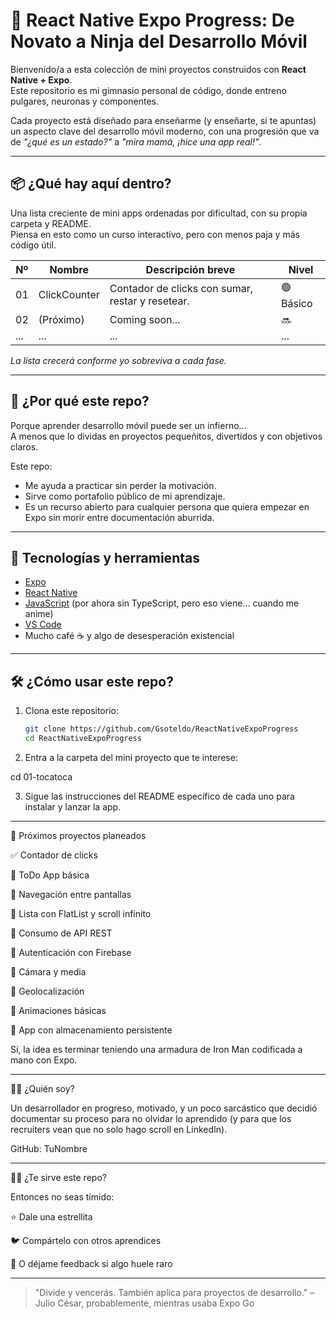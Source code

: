 # 🚀 React Native Expo Progress: De Novato a Ninja del Desarrollo Móvil

Bienvenido/a a esta colección de mini proyectos construidos con **React Native + Expo**.  
Este repositorio es mi gimnasio personal de código, donde entreno pulgares, neuronas y componentes.

Cada proyecto está diseñado para enseñarme (y enseñarte, si te apuntas) un aspecto clave del desarrollo móvil moderno, con una progresión que va de *"¿qué es un estado?"* a *"mira mamá, ¡hice una app real!"*.

---

## 📦 ¿Qué hay aquí dentro?

Una lista creciente de mini apps ordenadas por dificultad, con su propia carpeta y README.  
Piensa en esto como un curso interactivo, pero con menos paja y más código útil.

| Nº | Nombre            | Descripción breve                                 | Nivel     |
|----|-------------------|----------------------------------------------------|-----------|
| 01 | ClickCounter       | Contador de clicks con sumar, restar y resetear. | 🟢 Básico |
| 02 | (Próximo)         | Coming soon...                                     | 🔜        |
| ...| ...               | ...                                                | ...       |

*La lista crecerá conforme yo sobreviva a cada fase.*

---

## 🎯 ¿Por qué este repo?

Porque aprender desarrollo móvil puede ser un infierno…  
A menos que lo dividas en proyectos pequeñitos, divertidos y con objetivos claros.

Este repo:

- Me ayuda a practicar sin perder la motivación.
- Sirve como portafolio público de mi aprendizaje.
- Es un recurso abierto para cualquier persona que quiera empezar en Expo sin morir entre documentación aburrida.

---

## 🧠 Tecnologías y herramientas

- [Expo](https://expo.dev/)
- [React Native](https://reactnative.dev/)
- [JavaScript](https://developer.mozilla.org/es/docs/Web/JavaScript) (por ahora sin TypeScript, pero eso viene... cuando me anime)
- [VS Code](https://code.visualstudio.com/)
- Mucho café ☕ y algo de desesperación existencial

---

## 🛠️ ¿Cómo usar este repo?

1. Clona este repositorio:

   ```bash
   git clone https://github.com/Gsoteldo/ReactNativeExpoProgress
   cd ReactNativeExpoProgress 


2. Entra a la carpeta del mini proyecto que te interese:

cd 01-tocatoca


3. Sigue las instrucciones del README específico de cada uno para instalar y lanzar la app.




---

🧪 Próximos proyectos planeados

✅ Contador de clicks

🔲 ToDo App básica

🔲 Navegación entre pantallas

🔲 Lista con FlatList y scroll infinito

🔲 Consumo de API REST

🔲 Autenticación con Firebase

🔲 Cámara y media

🔲 Geolocalización

🔲 Animaciones básicas

🔲 App con almacenamiento persistente


Sí, la idea es terminar teniendo una armadura de Iron Man codificada a mano con Expo.


---

🙋‍♂️ ¿Quién soy?

Un desarrollador en progreso, motivado, y un poco sarcástico que decidió documentar su proceso para no olvidar lo aprendido (y para que los recruiters vean que no solo hago scroll en LinkedIn).

GitHub: TuNombre


---

🧙‍♂️ ¿Te sirve este repo?

Entonces no seas tímido:

⭐ Dale una estrellita

🐦 Compártelo con otros aprendices

💬 O déjame feedback si algo huele raro



---

> "Divide y vencerás. También aplica para proyectos de desarrollo."
– Julio César, probablemente, mientras usaba Expo Go
